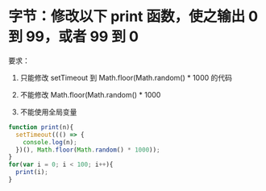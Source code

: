 # 字节：修改以下 print 函数，使之输出 0 到 99，或者 99 到 0

要求：

1. 只能修改 setTimeout 到 Math.floor(Math.random() * 1000 的代码

2. 不能修改 Math.floor(Math.random() * 1000

3. 不能使用全局变量

```js
function print(n){
  setTimeout((() => {
    console.log(n);
  })(), Math.floor(Math.random() * 1000));
}
for(var i = 0; i < 100; i++){
  print(i);
}
```

